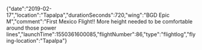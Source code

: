 {"date":"2019-02-17","location":"Tapalpa","durationSeconds":720,"wing":"BGD Epic M","comment":"First Mexico Flight!!  More height needed to be comfortable around those power lines","launchTime":1550361600085,"flightNumber":86,"type":"flightlog","flying-location":"Tapalpa"}
